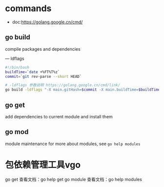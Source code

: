 # commands

- doc:https://golang.google.cn/cmd/

## go build

compile packages and dependencies

— ldflags

```bash
#!/bin/bash
buildTime=`date +%FT%T%z`
commit=`git rev-parse --short HEAD`

# -ldflags 参数说明 https://golang.google.cn/cmd/link/
go build -ldflags "-X main.gitHash=$commit -X main.buildTime=$buildTime" main.go
```

## go get

add dependencies to current module and install them


## go mod

module maintenance
for more about modules, see `go help modules`


# 包依赖管理工具vgo

go get 查看文档：go help get
go module 查看文档：go help modules